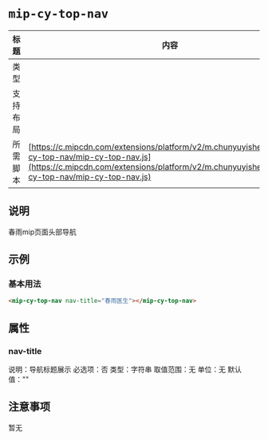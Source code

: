 # `mip-cy-top-nav`

标题|内容
----|----
类型|
支持布局|
所需脚本| [https://c.mipcdn.com/extensions/platform/v2/m.chunyuyisheng.com/mip-cy-top-nav/mip-cy-top-nav.js](https://c.mipcdn.com/extensions/platform/v2/m.chunyuyisheng.com/mip-cy-top-nav/mip-cy-top-nav.js)

## 说明

春雨mip页面头部导航

## 示例

### 基本用法

```html
<mip-cy-top-nav nav-title="春雨医生"></mip-cy-top-nav>
```

## 属性

### nav-title

说明：导航标题展示
必选项：否
类型：字符串
取值范围：无
单位：无
默认值：""

## 注意事项

暂无
